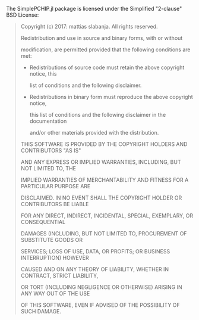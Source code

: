 The SimplePCHIP.jl package is licensed under the Simplified "2-clause" BSD License:

> Copyright (c) 2017: mattias slabanja.
> All rights reserved.
> 
> 
> 
> Redistribution and use in source and binary forms, with or without
> 
> modification, are permitted provided that the following conditions are met:
> 
> 
> 
> * Redistributions of source code must retain the above copyright notice, this
> 
>   list of conditions and the following disclaimer.
> 
> 
> 
> * Redistributions in binary form must reproduce the above copyright notice,
> 
>   this list of conditions and the following disclaimer in the documentation
> 
>   and/or other materials provided with the distribution.
> 
> 
> 
> THIS SOFTWARE IS PROVIDED BY THE COPYRIGHT HOLDERS AND CONTRIBUTORS "AS IS"
> 
> AND ANY EXPRESS OR IMPLIED WARRANTIES, INCLUDING, BUT NOT LIMITED TO, THE
> 
> IMPLIED WARRANTIES OF MERCHANTABILITY AND FITNESS FOR A PARTICULAR PURPOSE ARE
> 
> DISCLAIMED. IN NO EVENT SHALL THE COPYRIGHT HOLDER OR CONTRIBUTORS BE LIABLE
> 
> FOR ANY DIRECT, INDIRECT, INCIDENTAL, SPECIAL, EXEMPLARY, OR CONSEQUENTIAL
> 
> DAMAGES (INCLUDING, BUT NOT LIMITED TO, PROCUREMENT OF SUBSTITUTE GOODS OR
> 
> SERVICES; LOSS OF USE, DATA, OR PROFITS; OR BUSINESS INTERRUPTION) HOWEVER
> 
> CAUSED AND ON ANY THEORY OF LIABILITY, WHETHER IN CONTRACT, STRICT LIABILITY,
> 
> OR TORT (INCLUDING NEGLIGENCE OR OTHERWISE) ARISING IN ANY WAY OUT OF THE USE
> 
> OF THIS SOFTWARE, EVEN IF ADVISED OF THE POSSIBILITY OF SUCH DAMAGE.
> 
> 
